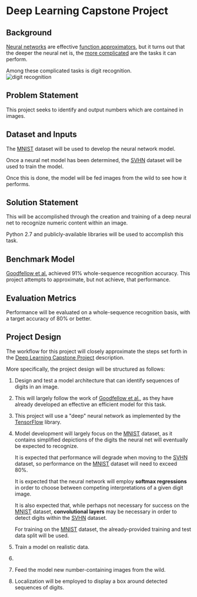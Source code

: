 # Deep Learning Capstone Project
## Background
[Neural networks](https://en.wikipedia.org/wiki/Artificial_neural_network) are effective [function approximators](http://neuralnetworksanddeeplearning.com/chap4.html), but it turns out that the deeper the neural net is, the [more complicated](https://en.wikipedia.org/wiki/Deep_learning#Applications) are the tasks it can perform.

Among these complicated tasks is digit recognition.  
![digit recognition](http://techglam.com/wp-content/uploads/2013/10/reCAPTCHA.jpg)

## Problem Statement
This project seeks to identify and output numbers which are contained in images.

## Dataset and Inputs
The [MNIST](http://yann.lecun.com/exdb/mnist/) dataset will be used to develop the neural network model.

Once a neural net model has been determined, the [SVHN](http://ufldl.stanford.edu/housenumbers/) dataset will be used to train the model.

Once this is done, the model will be fed images from the wild to see how it performs.

## Solution Statement
This will be accomplished through the creation and training of a deep neural net to recognize numeric content within an image.

Python 2.7 and publicly-available libraries will be used to accomplish this task.

## Benchmark Model
[Goodfellow et al.](http://static.googleusercontent.com/media/research.google.com/en//pubs/archive/42241.pdf) achieved 91% whole-sequence recognition accuracy.  This project attempts to approximate, but not achieve, that performance.

## Evaluation Metrics
Performance will be evaluated on a whole-sequence recognition basis, with a target accuracy of 80% or better.

## Project Design
The workflow for this project will closely approximate the steps set forth in the [Deep Learning Capstone Project](https://docs.google.com/document/d/1L11EjK0uObqjaBhHNcVPxeyIripGHSUaoEWGypuuVtk/pub) description.

More specifically, the project design will be structured as follows:  

1. Design and test a model architecture that can identify sequences of digits in an image.
 1. This will largely follow the work of [Goodfellow et al.](http://static.googleusercontent.com/media/research.google.com/en//pubs/archive/42241.pdf), as they have already developed an effective an efficient model for this task.
 2. This project will use a "deep" neural network as implemented by the [TensorFlow](https://www.tensorflow.org) library.
 3. Model development will largely focus on the [MNIST](http://yann.lecun.com/exdb/mnist/) dataset, as it contains simplified depictions of the digits the neural net will eventually be expected to recognize.
 
    It is expected that performance will degrade when moving to the [SVHN](http://ufldl.stanford.edu/housenumbers/) dataset, so performance on the [MNIST](http://yann.lecun.com/exdb/mnist/) dataset will need to exceed 80%.
    
    It is expected that the neural network will employ **softmax regressions** in order to choose between competing interpretations of a given digit image.
    
    It is also expected that, while perhaps not necessary for success on the [MNIST](http://yann.lecun.com/exdb/mnist/) dataset, **convolutional layers** may be necessary in order to detect digits within the [SVHN](http://ufldl.stanford.edu/housenumbers/) dataset.
    
    For training on the [MNIST](http://yann.lecun.com/exdb/mnist/) dataset, the already-provided training and test data split will be used.

2. Train a model on realistic data.
 1. 
3. Feed the model new number-containing images from the wild.
4. Localization will be employed to display a box around detected sequences of digits.
